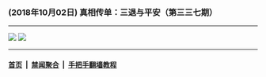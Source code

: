 ### (2018年10月02日) 真相传单：三退与平安（第三三七期） 

---

<img src="http://qikan.minghui.org/mhqkpage/qikanimage/2018/10/02/santui-337-pdf-online1.png"/> 

<img src="http://qikan.minghui.org/mhqkpage/qikanimage/2018/10/02/santui-337-pdf-online2.png"/> 



---

#### [首页](../../../..) &nbsp;|&nbsp; [禁闻聚合](https://github.com/gfw-breaker/banned-news) &nbsp;|&nbsp; [手把手翻墙教程](https://github.com/gfw-breaker/guides) 